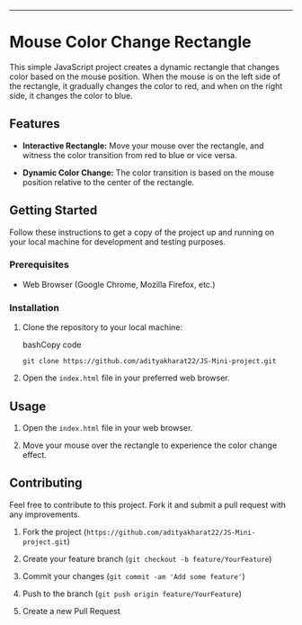 * * *

Mouse Color Change Rectangle
============================

This simple JavaScript project creates a dynamic rectangle that changes color based on the mouse position. When the mouse is on the left side of the rectangle, it gradually changes the color to red, and when on the right side, it changes the color to blue.

Features
--------

*   **Interactive Rectangle:** Move your mouse over the rectangle, and witness the color transition from red to blue or vice versa.
    
*   **Dynamic Color Change:** The color transition is based on the mouse position relative to the center of the rectangle.
    

Getting Started
---------------

Follow these instructions to get a copy of the project up and running on your local machine for development and testing purposes.

### Prerequisites

*   Web Browser (Google Chrome, Mozilla Firefox, etc.)

### Installation

1.  Clone the repository to your local machine:
    
    bashCopy code
    
    `git clone https://github.com/adityakharat22/JS-Mini-project.git`
    
2.  Open the `index.html` file in your preferred web browser.
    

Usage
-----

1.  Open the `index.html` file in your web browser.
    
2.  Move your mouse over the rectangle to experience the color change effect.
    

Contributing
------------

Feel free to contribute to this project. Fork it and submit a pull request with any improvements.

1.  Fork the project (`https://github.com/adityakharat22/JS-Mini-project.git`)
    
2.  Create your feature branch (`git checkout -b feature/YourFeature`)
    
3.  Commit your changes (`git commit -am 'Add some feature'`)
    
4.  Push to the branch (`git push origin feature/YourFeature`)
    
5.  Create a new Pull Request
